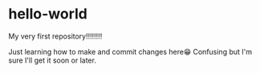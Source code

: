 # hello-world
My very first repository!!!!!!!!

Just learning how to make and commit changes here😁
Confusing but I'm sure I'll get it soon or later.
